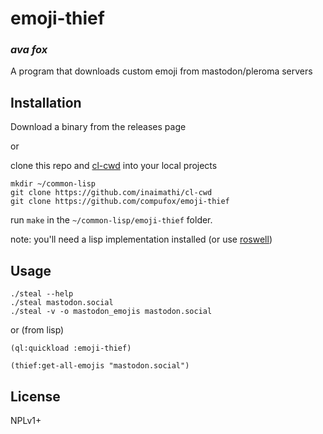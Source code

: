 # emoji-thief
### _ava fox_

A program that downloads custom emoji from mastodon/pleroma servers

## Installation

Download a binary from the releases page

or

clone this repo and [cl-cwd](https://github.com/inaimathi/cl-cwd) into your local projects

```
mkdir ~/common-lisp
git clone https://github.com/inaimathi/cl-cwd
git clone https://github.com/compufox/emoji-thief
```

run `make` in the `~/common-lisp/emoji-thief` folder.

note: you'll need a lisp implementation installed (or use [roswell](https://github.com/roswell/roswell))

## Usage

```
./steal --help
./steal mastodon.social
./steal -v -o mastodon_emojis mastodon.social
```

or (from lisp)

`(ql:quickload :emoji-thief)`

`(thief:get-all-emojis "mastodon.social")`

## License

NPLv1+

